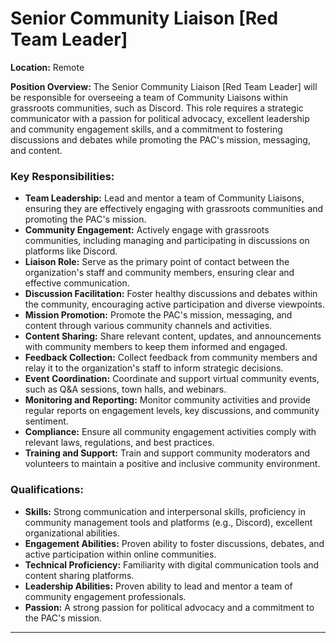 # **Senior Community Liaison [Red Team Leader]**

**Location:** Remote

**Position Overview:**
The Senior Community Liaison [Red Team Leader] will be responsible for overseeing a team of Community Liaisons within grassroots communities, such as Discord. This role requires a strategic communicator with a passion for political advocacy, excellent leadership and community engagement skills, and a commitment to fostering discussions and debates while promoting the PAC's mission, messaging, and content.

### Key Responsibilities:
- **Team Leadership:** Lead and mentor a team of Community Liaisons, ensuring they are effectively engaging with grassroots communities and promoting the PAC's mission.
- **Community Engagement:** Actively engage with grassroots communities, including managing and participating in discussions on platforms like Discord.
- **Liaison Role:** Serve as the primary point of contact between the organization's staff and community members, ensuring clear and effective communication.
- **Discussion Facilitation:** Foster healthy discussions and debates within the community, encouraging active participation and diverse viewpoints.
- **Mission Promotion:** Promote the PAC's mission, messaging, and content through various community channels and activities.
- **Content Sharing:** Share relevant content, updates, and announcements with community members to keep them informed and engaged.
- **Feedback Collection:** Collect feedback from community members and relay it to the organization's staff to inform strategic decisions.
- **Event Coordination:** Coordinate and support virtual community events, such as Q&A sessions, town halls, and webinars.
- **Monitoring and Reporting:** Monitor community activities and provide regular reports on engagement levels, key discussions, and community sentiment.
- **Compliance:** Ensure all community engagement activities comply with relevant laws, regulations, and best practices.
- **Training and Support:** Train and support community moderators and volunteers to maintain a positive and inclusive community environment.

### Qualifications:
- **Skills:** Strong communication and interpersonal skills, proficiency in community management tools and platforms (e.g., Discord), excellent organizational abilities.
- **Engagement Abilities:** Proven ability to foster discussions, debates, and active participation within online communities.
- **Technical Proficiency:** Familiarity with digital communication tools and content sharing platforms.
- **Leadership Abilities:** Proven ability to lead and mentor a team of community engagement professionals.
- **Passion:** A strong passion for political advocacy and a commitment to the PAC's mission.

---